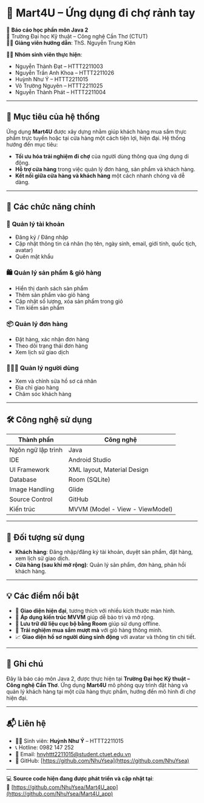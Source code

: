 # 🛒 **Mart4U – Ứng dụng đi chợ rảnh tay**

📌 **Báo cáo học phần môn Java 2**  
📍 Trường Đại học Kỹ thuật – Công nghệ Cần Thơ (CTUT)  
👨‍🏫 **Giảng viên hướng dẫn**: ThS. Nguyễn Trung Kiên  

👨‍💻 **Nhóm sinh viên thực hiện**:  
- Nguyễn Thành Đạt – HTTT2211003  
- Nguyễn Trần Anh Khoa – HTTT2211026  
- Huỳnh Như Ý – HTTT2211015  
- Võ Trường Nguyên – HTTT2211025  
- Nguyễn Thành Phát – HTTT2211004  

---

## 🎯 **Mục tiêu của hệ thống**

Ứng dụng **Mart4U** được xây dựng nhằm giúp khách hàng mua sắm thực phẩm trực tuyến hoặc tại cửa hàng một cách tiện lợi, hiện đại. Hệ thống hướng đến mục tiêu:

- **Tối ưu hóa trải nghiệm đi chợ** của người dùng thông qua ứng dụng di động.
- **Hỗ trợ cửa hàng** trong việc quản lý đơn hàng, sản phẩm và khách hàng.
- **Kết nối giữa cửa hàng và khách hàng** một cách nhanh chóng và dễ dàng.

---

## 🧩 **Các chức năng chính**

### 👤 **Quản lý tài khoản**
- Đăng ký / Đăng nhập
- Cập nhật thông tin cá nhân (họ tên, ngày sinh, email, giới tính, quốc tịch, avatar)
- Quên mật khẩu

### 🛍️ **Quản lý sản phẩm & giỏ hàng**
- Hiển thị danh sách sản phẩm
- Thêm sản phẩm vào giỏ hàng
- Cập nhật số lượng, xóa sản phẩm trong giỏ
- Tìm kiếm sản phẩm

### 📦 **Quản lý đơn hàng**
- Đặt hàng, xác nhận đơn hàng
- Theo dõi trạng thái đơn hàng
- Xem lịch sử giao dịch

### 🧑‍🤝‍🧑 **Quản lý người dùng**
- Xem và chỉnh sửa hồ sơ cá nhân
- Địa chỉ giao hàng
- Chăm sóc khách hàng

---

## 🛠️ **Công nghệ sử dụng**

| Thành phần               | Công nghệ                              |
|--------------------------|----------------------------------------|
| Ngôn ngữ lập trình       | Java                                   |
| IDE                      | Android Studio                         |
| UI Framework             | XML layout, Material Design            |
| Database                 | Room (SQLite)                          |
| Image Handling           | Glide                                  |
| Source Control           | GitHub                                 |
| Kiến trúc                | MVVM (Model - View - ViewModel)        |

---

## 👥 **Đối tượng sử dụng**

- **Khách hàng**: Đăng nhập/đăng ký tài khoản, duyệt sản phẩm, đặt hàng, xem lịch sử giao dịch.
- **Cửa hàng (sau khi mở rộng)**: Quản lý sản phẩm, đơn hàng, phản hồi khách hàng.

---

## 💡 **Các điểm nổi bật**

- 📱 **Giao diện hiện đại**, tương thích với nhiều kích thước màn hình.
- 🧠 **Áp dụng kiến trúc MVVM** giúp dễ bảo trì và mở rộng.
- 🔄 **Lưu trữ dữ liệu cục bộ bằng Room** giúp sử dụng offline.
- 🛒 **Trải nghiệm mua sắm mượt mà** với giỏ hàng thông minh.
- 📈 **Giao diện hồ sơ người dùng sinh động** với avatar và thông tin chi tiết.

---

## 📌 **Ghi chú**

Đây là báo cáo môn Java 2, được thực hiện tại **Trường Đại học Kỹ thuật – Công nghệ Cần Thơ**. Ứng dụng **Mart4U** mô phỏng quy trình đặt hàng và quản lý khách hàng tại một cửa hàng thực phẩm, hướng đến mô hình đi chợ hiện đại.

---

## 📬 **Liên hệ**

- 👩‍💻 Sinh viên: **Huỳnh Như Ý** – HTTT2211015  
- 📞 Hotline: 0982 147 252 
- 📧 Email: hnyhttt2211015@student.ctuet.edu.vn  
- 🔗 GitHub: [https://github.com/NhuYsea](https://github.com/NhuYsea)

---

💻 **Source code hiện đang được phát triển và cập nhật tại**:  
🔗 [https://github.com/NhuYsea/Mart4U_app](https://github.com/NhuYsea/Mart4U_app)

